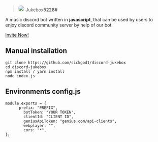 
> <img  style="border-radius: 300px;"  src="https://i.postimg.cc/rs4wPZ3d/image-1.png"  width="20"/> Jukebox<strong>5228#</strong><br/>

A music discord bot written in **javascript**, that can be used by users to enjoy discord community server by help of our bot.

<a  href="https://discord.com/oauth2/authorize?client_id=990679488998297731&permissions=8&scope=applications.commands%20bot" >Invite Now!<a/>


## Manual installation

```
git clone https://github.com/sickgod1/discord-jukebox
cd discord-jukebox
npm install / yarn install
node index.js
```

## Environments **config.js**

```
module.exports = {
      prefix: "PREFIX", 
		botToken: "YOUR TOKEN", 
		clientId: "CLIENT ID", 
		geniusApiToken: "genius.com/api-clients", 
		webplayer: "", 
		cors: "*", 
};

```

